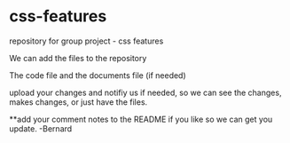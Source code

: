 # css-features
repository for group project - css features


We can add the files to the repository

The code file and the documents file (if needed)

upload your changes and notifiy us if needed, so we can see the changes, makes changes, or just have the files.

**add your comment notes to the README if you like so we can get you update.
-Bernard 
